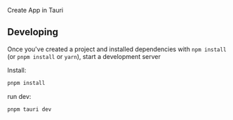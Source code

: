 Create App in Tauri

## Developing

Once you've created a project and installed dependencies with `npm install` (or `pnpm install` or `yarn`), start a development server

Install:

```bash
pnpm install
```
run dev:
```bash
pnpm tauri dev
```
